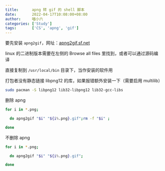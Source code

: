 ```yaml
---
title:      apng 转 gif 的 shell 脚本
date:       2022-04-17T10:08:00+08:00
author:     喵小六
categories: ['Study']
tags:       ['CS', 'apng', 'gif']
---
```


要先安装 `apng2gif`，网址：[apng2gif.sf.net](http://apng2gif.sourceforge.net/)

linux 的二进制版本需要在左侧的 Browse all files 里找到，或者可以通过源码编译

<!--more-->

直接复制到 `/usr/local/bin` 目录下，当作安装的软件用

打包者没有静态链接 libpng12 的库，如果报错额外安装一下（需要启用 multilib）

```bash
sudo pacman -S libpng12 lib32-libpng12 lib32-gcc-libs
```

删除 apng

```sh
for i in *.png;

  do apng2gif "$i" "${i%.png}.gif";rm -f "$i" ;

done
```

不删除 apng

```sh
for i in *.png;

  do apng2gif "$i" "${i%.png}.gif";

done
```
